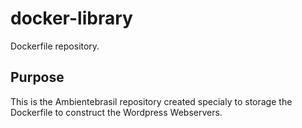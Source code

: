 # docker-library
Dockerfile repository.

## Purpose
This is the Ambientebrasil repository created specialy to storage the Dockerfile to construct the Wordpress Webservers.

